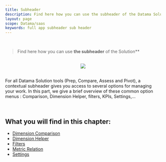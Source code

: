 ```yaml
---
title: Subheader
description: Find here how you can use the subheader of the Datama Solutions
layout: page
scope: Datama/saas
keywords: full app subheader sub header
---
```


<br>

> Find here how you can use **the subheader** of the Solution**

<br>

<center><img src="{{site.url}}/{{site.baseurl}}/core_app/new/interface/subheader/images/subheader.png"/></center>

<br>

For all Datama Solution tools (Prep, Compare, Assess and Pivot), a contextual subheader gives you access to several options for managing your work. In this part, we give a brief overview of these common option menus : Comparison, Dimension Helper, filters, KPIs, Settings,...

<br>

## What you will find in this chapter:

- [Dimension Comparison]({{site.url}}/{{site.baseurl}}/core_app/new/interface/subheader/dimension_comparison.html)
- [Dimension Helper]({{site.url}}/{{site.baseurl}}/core_app/new/interface/subheader/dimension_helper.html)
- [Filters]({{site.url}}/{{site.baseurl}}/core_app/new/interface/subheader/filters.html)
- [Metric Relation]({{site.url}}/{{site.baseurl}}/core_app/new/interface/subheader/metrics_relation.html)
- [Settings]({{site.url}}/{{site.baseurl}}/core_app/new/interface/subheader/settings.html)
